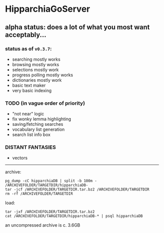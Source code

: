 # HipparchiaGoServer

## alpha status: does a lot of what you most want acceptably...

### status as of `v0.3.7`:

* searching mostly works 
* browsing mostly works
* selections mostly work 
* progress polling mostly works
* dictionaries mostly work
* basic text maker
* very basic indexing

### TODO (in vague order of priority)

* "not near" logic
* fix wonky lemma highlighting
* saving/fetching searches
* vocabulary list generation
* search list info box

### DISTANT FANTASIES
* vectors

---

archive:
```
pg_dump -cC hipparchiaDB | split -b 100m - /ARCHIVEFOLDER/TARGETDIR/hipparchiaDB-
tar -jcf /ARCHIVEFOLDER/TARGETDIR.tar.bz2 /ARCHIVEFOLDER/TARGETDIR
rm -rf /ARCHIVEFOLDER/TARGETDIR
```

load:
```
tar -jxf /ARCHIVEFOLDER/TARGETDIR.tar.bz2
cat /ARCHIVEFOLDER/TARGETDIR/hipparchiaDB-* | psql hipparchiaDB
```

an uncompressed archive is c. 3.6GB
